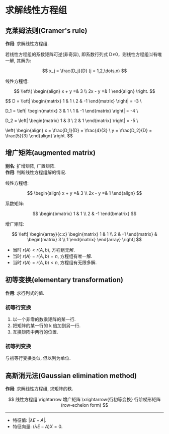 # 求解线性方程组

## 克莱姆法则(Cramer's rule)

**作用**: 求解线性方程组.  

若线性方程组的系数矩阵可逆(非奇异), 即系数行列式 D≠0，则线性方程组⑴有唯一解, 其解为:  

$$
x_j = \frac{D_j}{D} (j = 1,2,\dots,n)
$$

线性方程组:  

$$
\left\{
  \begin{align}
    x + y =& 3 \\
    2x - y =& 1
  \end{align}
\right.
$$

$$
D =
\left|
  \begin{matrix}
    1 &  1 \\
    2 & -1
  \end{matrix}
\right|
= -3
\\

D_1 =
\left|
  \begin{matrix}
    3 &  1 \\
    1 & -1
  \end{matrix}
\right|
= -4
\\

D_2 =
\left|
  \begin{matrix}
    1 & 3 \\
    2 & 1
  \end{matrix}
\right|
= -5
\\

\left\{
  \begin{align}
    x = \frac{D_1}{D} = \frac{4}{3} \\
    y = \frac{D_2}{D} = \frac{5}{3}
  \end{align}
\right.
$$

## 增广矩阵(augmented matrix)

**别名**: 扩增矩阵, 广置矩阵.  
**作用**: 判断线性方程组解的情况.  

线性方程组:  

$$
\begin{align}
   x + y =& 3 \\
  2x - y =& 1
\end{align}
$$

系数矩阵:  

$$
\begin{bmatrix}
  1 &  1 \\
  2 & -1
\end{bmatrix}
$$

增广矩阵:  

$$
\left[
  \begin{array}{c:c}
    \begin{matrix}
      1 &  1 \\
      2 & -1
    \end{matrix}
  &
    \begin{matrix}
      3 \\
      1
    \end{matrix}
  \end{array}
\right]
$$

- 当时 $r(A) < r(A, b)$, 方程组无解.
- 当时 $r(A) = r(A, b) = n$, 方程组有唯一解.
- 当时 $r(A) = r(A, b) < n$, 方程组有无限多解.

## 初等变换(elementary transformation)

**作用**: 求行列式的值.  

### 初等行变换

1. 以一个非零的数乘矩阵的某一行.
2. 把矩阵的某一行的 k 倍加到另一行.
3. 互换矩阵中两行的位置.

### 初等列变换

与初等行变换类似, 但以列为单位.  

## 高斯消元法(Gaussian elimination method)

**作用**: 求解线性方程组, 求矩阵的秩.  

$$
线性方程组 \rightarrow 增广矩阵 \xrightarrow{行初等变换} 行阶梯形矩阵(row-echelon form)
$$

---

- 特征值: $|\lambda E-A|$.
- 特征向量: $(\lambda E-A)X = 0$.
